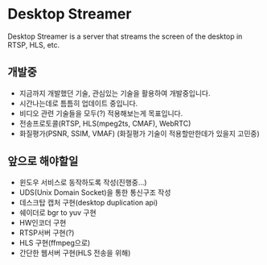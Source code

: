 # Desktop Streamer
Desktop Streamer is a server that streams the screen of the desktop in RTSP, HLS, etc.  

## 개발중 
- 지금까지 개발했던 기술, 관심있는 기술을 활용하여 개발중입니다.
- 시간나는데로 틈틈히 업데이트 중입니다.
- 비디오 관련 기술들을 모두(?) 적용해보는게 목표입니다.
- 전송프로토콜(RTSP, HLS(mpeg2ts, CMAF), WebRTC)
- 화질평가(PSNR, SSIM, VMAF) (화질평가 기술이 적용할만한데가 있을지 고민중)

## 앞으로 해야할일
- 윈도우 서비스로 동작하도록 작성(진행중...)
- UDS(Unix Domain Socket)을 통한 통신구조 작성
- 데스크탑 캡처 구현(desktop duplication api)
- 쉐이더로 bgr to yuv 구현
- HW인코더 구현
- RTSP서버 구현(?)
- HLS 구현(ffmpeg으로)
- 간단한 웹서버 구현(HLS 전송을 위해)
